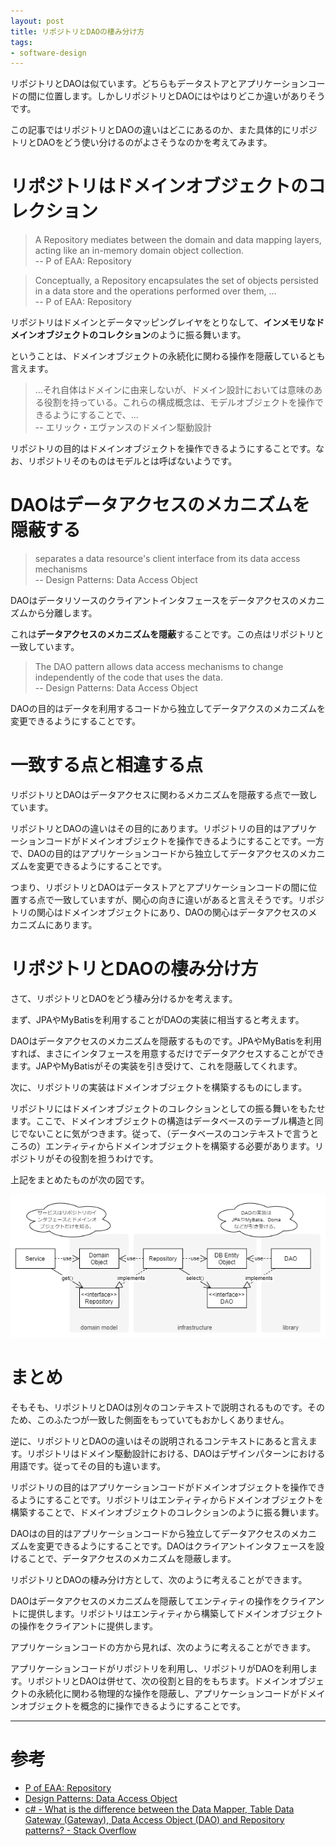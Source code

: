 ```yaml
---
layout: post
title: リポジトリとDAOの棲み分け方
tags: 
- software-design
---
```


リポジトリとDAOは似ています。どちらもデータストアとアプリケーションコードの間に位置します。しかしリポジトリとDAOにはやはりどこか違いがありそうです。

この記事ではリポジトリとDAOの違いはどこにあるのか、また具体的にリポジトリとDAOをどう使い分けるのがよさそうなのかを考えてみます。

# リポジトリはドメインオブジェクトのコレクション

> A Repository mediates between the domain and data mapping layers, acting like an in-memory domain object collection.   
-- P of EAA: Repository

> Conceptually, a Repository encapsulates the set of objects persisted in a data store and the operations performed over them, ...  
-- P of EAA: Repository

リポジトリはドメインとデータマッピングレイヤをとりなして、**インメモリなドメインオブジェクトのコレクション**のように振る舞います。

ということは、ドメインオブジェクトの永続化に関わる操作を隠蔽しているとも言えます。

> ...それ自体はドメインに由来しないが、ドメイン設計においては意味のある役割を持っている。これらの構成概念は、モデルオブジェクトを操作できるようにすることで、...  
-- エリック・エヴァンスのドメイン駆動設計

リポジトリの目的はドメインオブジェクトを操作できるようにすることです。なお、リポジトリそのものはモデルとは呼ばないようです。

# DAOはデータアクセスのメカニズムを隠蔽する

> separates a data resource&#39;s client interface from its data access mechanisms  
-- Design Patterns: Data Access Object

DAOはデータリソースのクライアントインタフェースをデータアクセスのメカニズムから分離します。

これは**データアクセスのメカニズムを隠蔽**することです。この点はリポジトリと一致しています。

> The DAO pattern allows data access mechanisms to change independently of the code that uses the data.  
-- Design Patterns: Data Access Object

DAOの目的はデータを利用するコードから独立してデータアクスのメカニズムを変更できるようにすることです。

# 一致する点と相違する点

リポジトリとDAOはデータアクセスに関わるメカニズムを隠蔽する点で一致しています。

リポジトリとDAOの違いはその目的にあります。リポジトリの目的はアプリケーションコードがドメインオブジェクトを操作できるようにすることです。一方で、DAOの目的はアプリケーションコードから独立してデータアクセスのメカニズムを変更できるようにすることです。

つまり、リポジトリとDAOはデータストアとアプリケーションコードの間に位置する点で一致していますが、関心の向きに違いがあると言えそうです。リポジトリの関心はドメインオブジェクトにあり、DAOの関心はデータアクセスのメカニズムにあります。

# リポジトリとDAOの棲み分け方

さて、リポジトリとDAOをどう棲み分けるかを考えます。

まず、JPAやMyBatisを利用することがDAOの実装に相当すると考えます。

DAOはデータアクセスのメカニズムを隠蔽するものです。JPAやMyBatisを利用すれば、まさにインタフェースを用意するだけでデータアクセスすることができます。JAPやMyBatisがその実装を引き受けて、これを隠蔽してくれます。

次に、リポジトリの実装はドメインオブジェクトを構築するものにします。

リポジトリにはドメインオブジェクトのコレクションとしての振る舞いをもたせます。ここで、ドメインオブジェクトの構造はデータベースのテーブル構造と同じでないことに気がつきます。従って、（データベースのコンテキストで言うところの）エンティティからドメインオブジェクトを構築する必要があります。リポジトリがその役割を担うわけです。

上記をまとめたものが次の図です。

![リポジトリとDAOの関係](../images/use-repository-and-dao-according-to-the-purpose/class-diagram.png)

# まとめ

そもそも、リポジトリとDAOは別々のコンテキストで説明されるものです。そのため、このふたつが一致した側面をもっていてもおかしくありません。

逆に、リポジトリとDAOの違いはその説明されるコンテキストにあると言えます。リポジトリはドメイン駆動設計における、DAOはデザインパターンにおける用語です。従ってその目的も違います。

リポジトリの目的はアプリケーションコードがドメインオブジェクトを操作できるようにすることです。リポジトリはエンティティからドメインオブジェクトを構築することで、ドメインオブジェクトのコレクションのように振る舞います。

DAOはの目的はアプリケーションコードから独立してデータアクセスのメカニズムを変更できるようにすることです。DAOはクライアントインタフェースを設けることで、データアクセスのメカニズムを隠蔽します。

リポジトリとDAOの棲み分け方として、次のように考えることができます。

DAOはデータアクセスのメカニズムを隠蔽してエンティティの操作をクライアントに提供します。リポジトリはエンティティから構築してドメインオブジェクトの操作をクライアントに提供します。

アプリケーションコードの方から見れば、次のように考えることができます。

アプリケーションコードがリポジトリを利用し、リポジトリがDAOを利用します。リポジトリとDAOは併せて、次の役割と目的をもちます。ドメインオブジェクトの永続化に関わる物理的な操作を隠蔽し、アプリケーションコードがドメインオブジェクトを概念的に操作できるようにすることです。

----

# 参考

- [P of EAA: Repository](https://martinfowler.com/eaaCatalog/repository.html)
- [Design Patterns: Data Access Object](http://www.oracle.com/technetwork/java/dao-138818.html)
- [c# - What is the difference between the Data Mapper, Table Data Gateway (Gateway), Data Access Object (DAO) and Repository patterns? - Stack Overflow](https://stackoverflow.com/questions/804751/what-is-the-difference-between-the-data-mapper-table-data-gateway-gateway-da)
